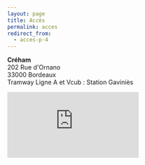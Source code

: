 ```yaml
---
layout: page
title: Accès
permalink: acces
redirect_from:
  - acces-p-4
---
```


__Créham__  
202 Rue d'Ornano  
33000 Bordeaux  
Tramway Ligne A et Vcub : Station Gaviniès

<iframe class="gmap-acces"
  frameborder="0"
  marginheight="0"
  marginwidth="0"
  scrolling="no"
  src="https://maps.google.com/maps?q=202+Rue+d'Ornano,+Bordeaux,+France&z=14&output=embed">
</iframe>
